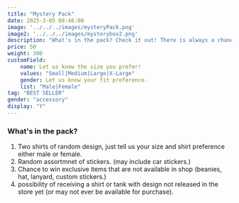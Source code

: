 ```yaml
---
title: "Mystery Pack"
date: 2025-3-05 08:46:00
image: '../../../images/mysteryPack.png'
image2: '../../../images/mysterybox2.png'
description: "What's in the pack? Check it out! There is always a chance for one exclusive item."
price: 50
weight: 300
customField:
    name: Let us know the size you prefer!
    values: "Small|Medium|Large|X-Large"
    gender: Let us know your fit preference.
    list: "Male|Female"
tag: "BEST SELLER"
gender: "accessory"
display: "Y"
---
```


### What's in the pack?  

1. Two shirts of random design, just tell us your size and shirt preference either male or female.
2. Random assortmnet of stickers. (may include car stickers.)
3. Chance to win exclusive items that are not available in shop (beanies, hat, lanyard, custom stickers.)
4.  possibility of receiving a shirt or tank with design not released in the store yet (or may not ever be available for purchase).

